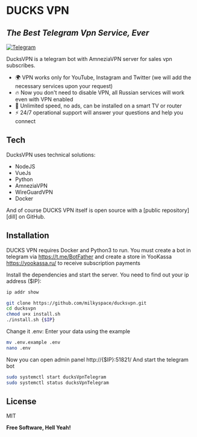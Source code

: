 # DUCKS VPN
## _The Best Telegram Vpn Service, Ever_

[![Telegram](https://img.shields.io/badge/Telegram-2CA5E0?style=for-the-badge&logo=telegram&logoColor=white)](https://t.me/vladimir_kvms)

DucksVPN is a telegram bot with AmneziaVPN server for sales vpn subscribes.

- 🌍 VPN works only for YouTube, Instagram and Twitter (we will add the necessary services upon your request)
- 🔥 Now you don't need to disable VPN, all Russian services will work even with VPN enabled
- 🚀 Unlimited speed, no ads, can be installed on a smart TV or router
- ⚡️ 24/7 operational support will answer your questions and help you connect

## Tech

DucksVPN uses technical solutions:
- NodeJS
- VueJs
- Python
- AmneziaVPN
- WireGuardVPN
- Docker

And of course DUCKS VPN itself is open source with a [public repository][dill] on GitHub.

## Installation

DUCKS VPN requires Docker and Python3 to run.
You must create a bot in telegram via https://t.me/BotFather and create a store in YooKassa https://yookassa.ru/ to receive subscription payments

Install the dependencies and start the server.
You need to find out your ip address ($IP):
```sh
ip addr show
```

```sh
git clone https://github.com/milkyspace/ducksvpn.git
cd ducksvpn
chmod u+x install.sh
./install.sh {$IP}
```

Change it .env: Enter your data using the example
```sh
mv .env.example .env
nano .env
```

Now you can open admin panel http://{$IP}:51821/
And start the telegram bot
```sh
sudo systemctl start ducksVpnTelegram
sudo systemctl status ducksVpnTelegram
```


## License

MIT

**Free Software, Hell Yeah!**
